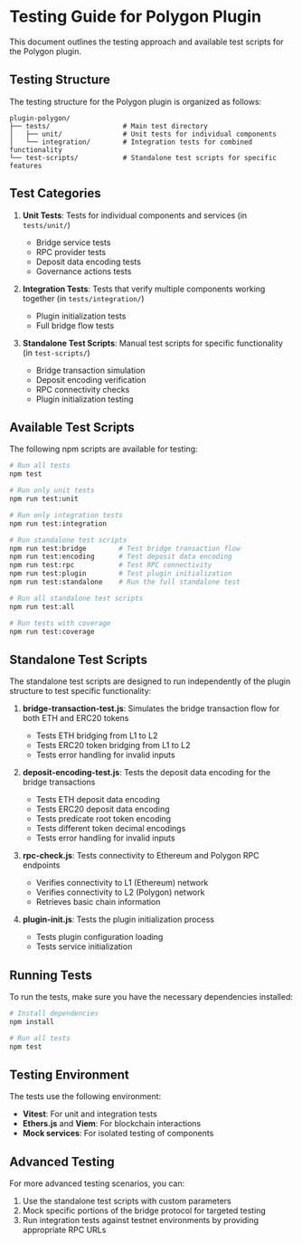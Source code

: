 # Testing Guide for Polygon Plugin

This document outlines the testing approach and available test scripts for the Polygon plugin.

## Testing Structure

The testing structure for the Polygon plugin is organized as follows:

```
plugin-polygon/
├── tests/                  # Main test directory
│   ├── unit/               # Unit tests for individual components
│   └── integration/        # Integration tests for combined functionality
└── test-scripts/           # Standalone test scripts for specific features
```

## Test Categories

1. **Unit Tests**: Tests for individual components and services (in `tests/unit/`)

   - Bridge service tests
   - RPC provider tests
   - Deposit data encoding tests
   - Governance actions tests

2. **Integration Tests**: Tests that verify multiple components working together (in `tests/integration/`)

   - Plugin initialization tests
   - Full bridge flow tests

3. **Standalone Test Scripts**: Manual test scripts for specific functionality (in `test-scripts/`)
   - Bridge transaction simulation
   - Deposit encoding verification
   - RPC connectivity checks
   - Plugin initialization testing

## Available Test Scripts

The following npm scripts are available for testing:

```bash
# Run all tests
npm test

# Run only unit tests
npm run test:unit

# Run only integration tests
npm run test:integration

# Run standalone test scripts
npm run test:bridge        # Test bridge transaction flow
npm run test:encoding      # Test deposit data encoding
npm run test:rpc           # Test RPC connectivity
npm run test:plugin        # Test plugin initialization
npm run test:standalone    # Run the full standalone test

# Run all standalone test scripts
npm run test:all

# Run tests with coverage
npm run test:coverage
```

## Standalone Test Scripts

The standalone test scripts are designed to run independently of the plugin structure to test specific functionality:

1. **bridge-transaction-test.js**: Simulates the bridge transaction flow for both ETH and ERC20 tokens

   - Tests ETH bridging from L1 to L2
   - Tests ERC20 token bridging from L1 to L2
   - Tests error handling for invalid inputs

2. **deposit-encoding-test.js**: Tests the deposit data encoding for the bridge transactions

   - Tests ETH deposit data encoding
   - Tests ERC20 deposit data encoding
   - Tests predicate root token encoding
   - Tests different token decimal encodings
   - Tests error handling for invalid inputs

3. **rpc-check.js**: Tests connectivity to Ethereum and Polygon RPC endpoints

   - Verifies connectivity to L1 (Ethereum) network
   - Verifies connectivity to L2 (Polygon) network
   - Retrieves basic chain information

4. **plugin-init.js**: Tests the plugin initialization process
   - Tests plugin configuration loading
   - Tests service initialization

## Running Tests

To run the tests, make sure you have the necessary dependencies installed:

```bash
# Install dependencies
npm install

# Run all tests
npm test
```

## Testing Environment

The tests use the following environment:

- **Vitest**: For unit and integration tests
- **Ethers.js** and **Viem**: For blockchain interactions
- **Mock services**: For isolated testing of components

## Advanced Testing

For more advanced testing scenarios, you can:

1. Use the standalone test scripts with custom parameters
2. Mock specific portions of the bridge protocol for targeted testing
3. Run integration tests against testnet environments by providing appropriate RPC URLs
